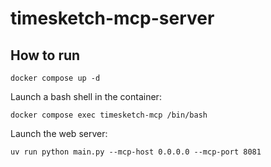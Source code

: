 # timesketch-mcp-server

## How to run

```
docker compose up -d
```

Launch a bash shell in the container:

```
docker compose exec timesketch-mcp /bin/bash
```

Launch the web server:

```
uv run python main.py --mcp-host 0.0.0.0 --mcp-port 8081
```
